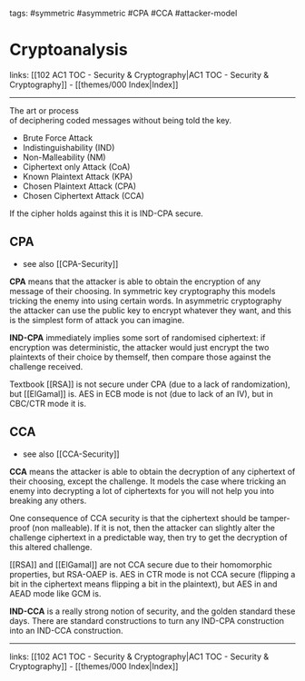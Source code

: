 tags: #symmetric #asymmetric #CPA #CCA #attacker-model

# Cryptoanalysis

links: [[102 AC1 TOC - Security & Cryptography|AC1 TOC - Security & Cryptography]] - [[themes/000 Index|Index]]

---

The art or process of deciphering coded messages without being told the key.

- Brute Force Attack
- Indistinguishability (IND)
- Non-Malleability (NM)
- Ciphertext only Attack (CoA)
- Known Plaintext Attack (KPA)
- Chosen Plaintext Attack (CPA)
- Chosen Ciphertext Attack (CCA)

If the cipher holds against this it is IND-CPA secure.

## CPA

- see also [[CPA-Security]]

**CPA** means that the attacker is able to obtain the encryption of any message of their choosing. In symmetric key cryptography this models tricking the enemy into using certain words. In asymmetric cryptography the attacker can use the public key to encrypt whatever they want, and this is the simplest form of attack you can imagine.

**IND-CPA** immediately implies some sort of randomised ciphertext: if encryption was deterministic, the attacker would just encrypt the two plaintexts of their choice by themself, then compare those against the challenge received.

Textbook [[RSA]] is not secure under CPA (due to a lack of randomization), but [[ElGamal]] is. AES in ECB mode is not (due to lack of an IV), but in CBC/CTR mode it is.

## CCA

- see also [[CCA-Security]]

**CCA** means the attacker is able to obtain the decryption of any ciphertext of their choosing, except the challenge. It models the case where tricking an enemy into decrypting a lot of ciphertexts for you will not help you into breaking any others.

One consequence of CCA security is that the ciphertext should be tamper-proof (non malleable). If it is not, then the attacker can slightly alter the challenge ciphertext in a predictable way, then try to get the decryption of this altered challenge.

[[RSA]] and [[ElGamal]] are not CCA secure due to their homomorphic properties, but RSA-OAEP is. AES in CTR mode is not CCA secure (flipping a bit in the ciphertext means flipping a bit in the plaintext), but AES in and AEAD mode like GCM is.

**IND-CCA** is a really strong notion of security, and the golden standard these days. There are standard constructions to turn any IND-CPA construction into an IND-CCA construction.

---
links: [[102 AC1 TOC - Security & Cryptography|AC1 TOC - Security & Cryptography]] - [[themes/000 Index|Index]]